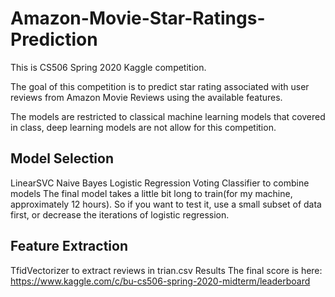 # Amazon-Movie-Star-Ratings-Prediction

This is CS506 Spring 2020 Kaggle competition.

The goal of this competition is to predict star rating associated with user reviews from Amazon Movie Reviews using the available features.

The models are restricted to classical machine learning models that covered in class, deep learning models are not allow for this competition.

## Model Selection
LinearSVC
Naive Bayes
Logistic Regression
Voting Classifier to combine models
The final model takes a little bit long to train(for my machine, approximately 12 hours). So if you want to test it, use a small subset of data first, or decrease the iterations of logistic regression.

## Feature Extraction
TfidVectorizer to extract reviews in trian.csv
Results
The final score is here: https://www.kaggle.com/c/bu-cs506-spring-2020-midterm/leaderboard
